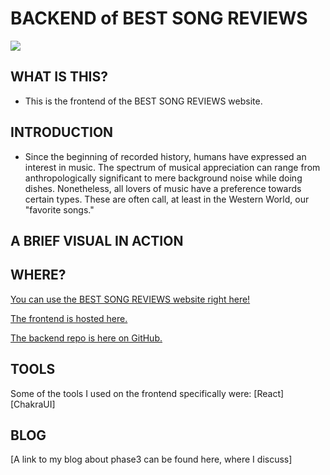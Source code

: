 # BACKEND of BEST SONG REVIEWS

<!-- <img src="https://img.shields.io/badge/phase3-project-blue?style=flat-square&logo=react"> -->
<img src="https://img.shields.io/badge/phase3-project-blue?style=flat-square&logo=react">

## WHAT IS THIS?
- This is the frontend of the BEST SONG REVIEWS website.

## INTRODUCTION

- Since the beginning of recorded history, humans have expressed an interest in music. The spectrum of musical appreciation can range from anthropologically significant to mere background noise while doing dishes. Nonetheless, all lovers of music have a preference towards certain types. These are often call, at least in the Western World, our "favorite songs."



## A BRIEF VISUAL IN ACTION



## WHERE?
[You can use the BEST SONG REVIEWS website right here!](https://majaliju.com/)

[The frontend is hosted here.](https://majaliju.com/)

[The backend repo is here on GitHub.](https://majaliju.com/)

## TOOLS
Some of the tools I used on the frontend specifically were:
[React]
[ChakraUI]

## BLOG
[A link to my blog about phase3 can be found here, where I discuss]

